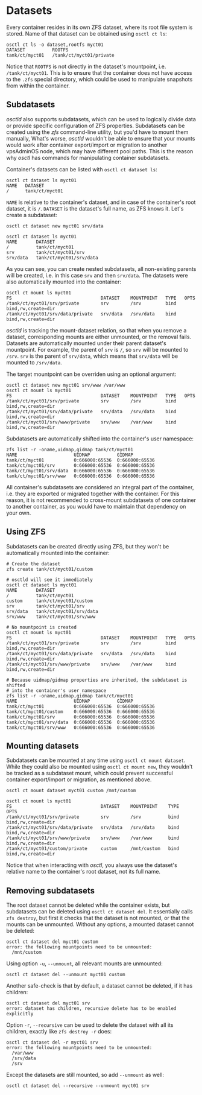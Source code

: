 # Datasets
Every container resides in its own ZFS dataset, where its root file system
is stored. Name of that dataset can be obtained using `osctl ct ls`:

```shell
osctl ct ls -o dataset,rootfs myct01
DATASET          ROOTFS                  
tank/ct/myct01   /tank/ct/myct01/private
```

Notice that `ROOTFS` is not directly in the dataset's mountpoint, i.e.
`/tank/ct/myct01`. This is to ensure that the container does not have access
to the `.zfs` special directory, which could be used to manipulate snapshots
from within the container.

## Subdatasets
*osctld* also supports subdatasets, which can be used to logically divide data
or provide specific configuration of ZFS properties. Subdatasets can be created
using the *zfs* command-line utility, but you'd have to mount them manually,
What's worse, *osctld* wouldn't be able to ensure that your mounts would
work after container export/import or migration to another vpsAdminOS node,
which may have different pool paths. This is the reason why *osctl* has commands
for manipulating container subdatasets.

Container's datasets can be listed with `osctl ct dataset ls`:

```shell
osctl ct dataset ls myct01
NAME   DATASET        
/      tank/ct/myct01
```

`NAME` is relative to the container's dataset, and in case of the container's
root dataset, it is `/`. `DATASET` is the dataset's full name, as ZFS knows it.
Let's create a subdataset:

```shell
osctl ct dataset new myct01 srv/data

osctl ct dataset ls myct01
NAME       DATASET                 
/          tank/ct/myct01          
srv        tank/ct/myct01/srv      
srv/data   tank/ct/myct01/srv/data
```

As you can see, you can create nested subdatasets, all non-existing parents will
be created, i.e. in this case `srv` and then `srv/data`. The datasets were also
automatically mounted into the container:

```shell
osctl ct mount ls myct01
FS                                 DATASET    MOUNTPOINT   TYPE   OPTS               
/tank/ct/myct01/srv/private        srv        /srv         bind   bind,rw,create=dir 
/tank/ct/myct01/srv/data/private   srv/data   /srv/data    bind   bind,rw,create=dir
```

*osctld* is tracking the mount-dataset relation, so that when you remove a dataset,
corresponding mounts are either unmounted, or the removal fails. Datasets are
automatically mounted under their parent dataset's mountpoint. For example,
the parent of `srv` is `/`, so `srv` will be mounted to `/srv`. `srv` is the
parent of `srv/data`, which means that `srv/data` will be mounted to `/srv/data`.

The target mountpoint can be overriden using an optional argument:

```shell
osctl ct dataset new myct01 srv/www /var/www
osctl ct mount ls myct01
FS                                 DATASET    MOUNTPOINT   TYPE   OPTS               
/tank/ct/myct01/srv/private        srv        /srv         bind   bind,rw,create=dir 
/tank/ct/myct01/srv/data/private   srv/data   /srv/data    bind   bind,rw,create=dir 
/tank/ct/myct01/srv/www/private    srv/www    /var/www     bind   bind,rw,create=dir
```

Subdatasets are automatically shifted into the container's user namespace:

```shell
zfs list -r -oname,uidmap,gidmap tank/ct/myct01
NAME                     UIDMAP          GIDMAP
tank/ct/myct01           0:666000:65536  0:666000:65536
tank/ct/myct01/srv       0:666000:65536  0:666000:65536
tank/ct/myct01/srv/data  0:666000:65536  0:666000:65536
tank/ct/myct01/srv/www   0:666000:65536  0:666000:65536
```

All container's subdatasets are considered an integral part of the container,
i.e. they are exported or migrated together with the container. For this reason,
it is not recommended to cross-mount subdatasets of one container to another
container, as you would have to maintain that dependency on your own.

## Using ZFS
Subdatasets can be created directly using ZFS, but they won't be automatically
mounted into the container:

```shell
# Create the dataset
zfs create tank/ct/myct01/custom

# osctld will see it immediately
osctl ct dataset ls myct01
NAME       DATASET                 
/          tank/ct/myct01          
custom     tank/ct/myct01/custom   
srv        tank/ct/myct01/srv      
srv/data   tank/ct/myct01/srv/data 
srv/www    tank/ct/myct01/srv/www  

# No mountpoint is created
osctl ct mount ls myct01
FS                                 DATASET    MOUNTPOINT   TYPE   OPTS               
/tank/ct/myct01/srv/private        srv        /srv         bind   bind,rw,create=dir 
/tank/ct/myct01/srv/data/private   srv/data   /srv/data    bind   bind,rw,create=dir 
/tank/ct/myct01/srv/www/private    srv/www    /var/www     bind   bind,rw,create=dir 

# Because uidmap/gidmap properties are inherited, the subdataset is shifted
# into the container's user namespace
zfs list -r -oname,uidmap,gidmap tank/ct/myct01
NAME                     UIDMAP          GIDMAP
tank/ct/myct01           0:666000:65536  0:666000:65536
tank/ct/myct01/custom    0:666000:65536  0:666000:65536
tank/ct/myct01/srv       0:666000:65536  0:666000:65536
tank/ct/myct01/srv/data  0:666000:65536  0:666000:65536
tank/ct/myct01/srv/www   0:666000:65536  0:666000:65536
```

## Mounting datasets
Subdatasets can be mounted at any time using `osctl ct mount dataset`. While they
could also be mounted using `osctl ct mount new`, they wouldn't be tracked
as a subdataset mount, which could prevent successful container export/import
or migration, as mentioned above.

```shell
osctl ct mount dataset myct01 custom /mnt/custom

osctl ct mount ls myct01
FS                                 DATASET    MOUNTPOINT    TYPE   OPTS               
/tank/ct/myct01/srv/private        srv        /srv          bind   bind,rw,create=dir 
/tank/ct/myct01/srv/data/private   srv/data   /srv/data     bind   bind,rw,create=dir 
/tank/ct/myct01/srv/www/private    srv/www    /var/www      bind   bind,rw,create=dir 
/tank/ct/myct01/custom/private     custom     /mnt/custom   bind   bind,rw,create=dir
```

Notice that when interacting with *osctl*, you always use the dataset's relative
name to the container's root dataset, not its full name.

## Removing subdatasets
The root dataset cannot be deleted while the container exists, but subdatasets
can be deleted using `osctl ct dataset del`. It essentially calls `zfs destroy`,
but first it checks that the dataset is not mounted, or that the mounts can
be unmounted. Without any options, a mounted dataset cannot be deleted:

```shell
osctl ct dataset del myct01 custom
error: the following mountpoints need to be unmounted:
  /mnt/custom
```

Using option `-u`, `--unmount`, all relevant mounts are unmounted:

```shell
osctl ct dataset del --unmount myct01 custom
```

Another safe-check is that by default, a dataset cannot be deleted, if it has
children:

```shell
osctl ct dataset del myct01 srv   
error: dataset has children, recursive delete has to be enabled explicitly
```

Option `-r`, `--recursive` can be used to delete the dataset with all its
children, exactly like `zfs destroy -r` does:

```shell
osctl ct dataset del -r myct01 srv
error: the following mountpoints need to be unmounted:
  /var/www
  /srv/data
  /srv
```

Except the datasets are still mounted, so add `--unmount` as well:

```shell
osctl ct dataset del --recursive --unmount myct01 srv
```

